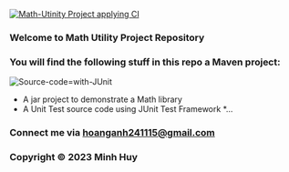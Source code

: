 [![Math-Utinity Project applying CI](https://github.com/minhuy2411/math-util-mvn/actions/workflows/mathutil-ci.yml/badge.svg)](https://github.com/minhuy2411/math-util-mvn/actions/workflows/mathutil-ci.yml)

### Welcome to Math Utility Project Repository

### You will find the following stuff in this repo a Maven project:
![Source-code=with-JUnit]()

* A jar project to demonstrate a Math library
* A Unit Test source code using JUnit Test Framework
*...

### Connect me via hoanganh241115@gmail.com
### Copyright &#169; 2023 Minh Huy

